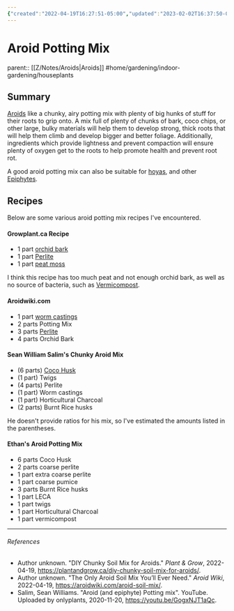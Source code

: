 ```yaml
---
{"created":"2022-04-19T16:27:51-05:00","updated":"2023-02-02T16:37:50-06:00","title":"Aroid Potting Mix","zettelType":"concept","zettelgarden":true,"dg-publish":true,"permalink":"/z/notes/aroid-potting-mix/","dgPassFrontmatter":true}
---
```


# Aroid Potting Mix
parent:: [[Z/Notes/Aroids\|Aroids]]
#home/gardening/indoor-gardening/houseplants 
## Summary
[Aroids](Aroids.md) like a chunky, airy potting mix with plenty of big hunks of stuff for their roots to grip onto. A mix full of plenty of chunks of bark, coco chips, or other large, bulky materials will help them to develop strong, thick roots that will help them climb and develop bigger and better foliage. Additionally, ingredients which provide lightness and prevent compaction will ensure plenty of oxygen get to the roots to help promote health and prevent root rot.

A good aroid potting mix can also be suitable for [hoyas](hoyas), and other [Epiphytes](Epiphytes.md).

## Recipes
Below are some various aroid potting mix recipes I've encountered.

#### Growplant.ca Recipe
- 1 part [orchid bark](orchid%20bark)
- 1 part [Perlite](Perlite.md)
- 1 part [peat moss](peat%20moss)

I think this recipe has too much peat and not enough orchid bark, as well as no source of bacteria, such as [Vermicompost](Vermicompost.md).

#### Aroidwiki.com
-   1 part [worm castings](Vermicompost.md)
-   2 parts Potting Mix
-   3 parts [Perlite](Perlite.md)
-   4 parts Orchid Bark

#### Sean William Salim's Chunky Aroid Mix
- (6 parts) [Coco Husk](Coco%20Husk.md)
- (1 part) Twigs
- (4 parts) Perlite
- (1 part) Worm castings
- (1 part) Horticultural Charcoal
- (2 parts) Burnt Rice husks

He doesn't provide ratios for his mix, so I've estimated the amounts listed in the parentheses.

#### Ethan's Aroid Potting Mix
- 6 parts Coco Husk
- 2 parts coarse perlite
- 1 part extra coarse perlite
- 1 part coarse pumice
- 3 parts Burnt Rice husks
- 1 part LECA
- 1 part twigs
- 1 part Horticultural Charcoal
- 1 part vermicompost

 

---
###### References
- Author unknown. "DIY Chunky Soil Mix for Aroids." _Plant & Grow_, 2022-04-19, https://plantandgrow.ca/diy-chunky-soil-mix-for-aroids/.
- Author unknown. "The Only Aroid Soil Mix You’ll Ever Need." _Aroid Wiki_, 2022-04-19, https://aroidwiki.com/aroid-soil-mix/.
- Salim, Sean Williams. "Aroid (and epiphyte) Potting mix". YouTube. Uploaded by onlyplants, 2020-11-20, https://youtu.be/GogxNJT1aQc.




